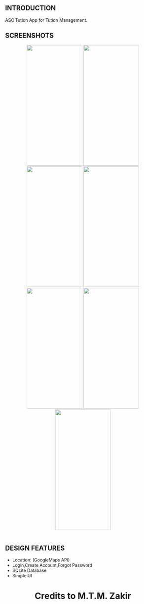 ## INTRODUCTION

ASC Tution App for Tution Management.

## SCREENSHOTS
<div align="center">
    <img src="https://github.com/user-attachments/assets/86926992-bac9-4787-9ef3-d3bf01a7ac2e" width="180" height="390" />
    <img src="https://github.com/user-attachments/assets/0cc388cd-8056-4c2f-9373-de7bd14cc81b" width="180" height="390" />
    <img src="https://github.com/user-attachments/assets/1e52bc27-de66-4665-ab88-9c5eb15a468b" width="180" height="390" />
    <img src="https://github.com/user-attachments/assets/8bb6a3a4-32a6-40a1-a2e7-c6476dad6d35" width="180" height="390" />
    <img src="https://github.com/user-attachments/assets/55b45017-6b7e-4892-b06b-ad249c94992d" width="180" height="390" />
    <img src="https://github.com/user-attachments/assets/3f26ff72-6c0a-4635-ac7d-4f13d2774383" width="180" height="390" />
    <img src="https://github.com/user-attachments/assets/f4979259-77e7-4163-8c1b-dae9b699b9cd" width="180" height="390" />
</div>

<br>

## DESIGN FEATURES
<ul>
<li>Location: (GoogleMaps API)</li>
<li>Login,Create Account,Forgot Password</li>
<li>SQLite Database</li>
<li>Simple UI</li>
</ul>

<h1 align="center">Credits to M.T.M. Zakir</h1>




